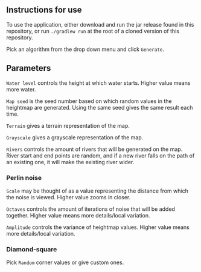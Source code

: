 Instructions for use
----

To use the application, either download and run the jar release found in this repository, or run `./gradlew run` at the root of a cloned version of this repository.

Pick an algorithm from the drop down menu and click `Generate`.

## Parameters

`Water level` controls the height at which water starts. Higher value means more water.

`Map seed` is the seed number based on which random values in the heightmap are generated. Using the same seed gives the same result each time.

`Terrain` gives a terrain representation of the map.

`Grayscale` gives a grayscale representation of the map.

`Rivers` controls the amount of rivers that will be generated on the map. River start and end points are random, and if a new river falls on the path of an existing one, it will make the existing river wider.



### Perlin noise

`Scale` may be thought of as a value representing the distance from which the noise is viewed. Higher value zooms in closer.

`Octaves` controls the amount of iterations of noise that will be added together. Higher value means more details/local variation.

`Amplitude` controls the variance of heightmap values. Higher value means more details/local variation.


### Diamond-square

Pick `Random` corner values or give custom ones.